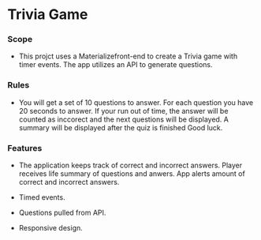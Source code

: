 # Trivia Game

### Scope

* This projct uses a Materializefront-end to create a Trivia game with timer events. The app utilizes an API to generate questions.

### Rules

* You will get a set of 10 questions to answer. For each question you have 20 seconds to answer. If your run out of time, the answer will be counted as inccorect and the next questions will be displayed. A summary will be displayed after the quiz is finished Good luck.

### Features

* The application keeps track of correct and incorrect answers. Player receives life summary of questions and anwers. App alerts amount of correct and incorrect answers.

* Timed events.

* Questions pulled from API.

* Responsive design.